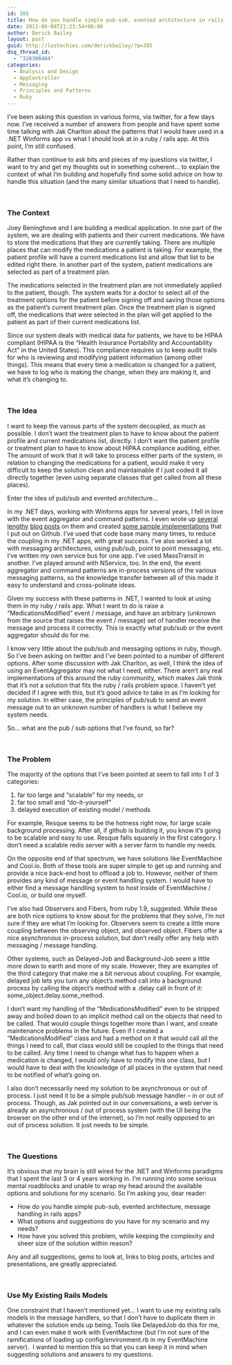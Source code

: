 ```yaml
---
id: 385
title: How do you handle simple pub-sub, evented architecture in rails apps?
date: 2011-06-08T21:23:54+00:00
author: Derick Bailey
layout: post
guid: http://lostechies.com/derickbailey/?p=385
dsq_thread_id:
  - "326300464"
categories:
  - Analysis and Design
  - AppController
  - Messaging
  - Principles and Patterns
  - Ruby
---
```

I&#8217;ve been asking this question in various forms, via twitter, for a few days now. I&#8217;ve received a number of answers from people and have spent some time talking with Jak Charlton about the patterns that I would have used in a .NET Winforms app vs what I should look at in a ruby / rails app. At this point, I&#8217;m still confused.

Rather than continue to ask bits and pieces of my questions via twitter, I want to try and get my thoughts out in something coherent&#8230; to explain the context of what I&#8217;m building and hopefully find some solid advice on how to handle this situation (and the many similar situations that I need to handle).

 

### The Context

Joey Beninghove and I are building a medical application. In one part of the system, we are dealing with patients and their current medications. We have to store the medications that they are currently taking. There are multiple places that can modify the medications a patient is taking. For example, the patient profile will have a current medications list and allow that list to be edited right there. In another part of the system, patient medications are selected as part of a treatment plan.

The medications selected in the treatment plan are not immediately applied to the patient, though. The system waits for a doctor to select all of the treatment options for the patient before signing off and saving those options as the patient&#8217;s current treatment plan. Once the treatment plan is signed off, the medications that were selected in the plan will get applied to the patient as part of their current medications list.

Since our system deals with medical data for patients, we have to be HIPAA compliant (HIPAA is the &#8220;Health Insurance Portability and Accountability Act&#8221; in the United States). This compliance requires us to keep audit trails for who is reviewing and modifying patient information (among other things). This means that every time a medication is changed for a patient, we have to log who is making the change, when they are making it, and what it&#8217;s changing to.

 

### The Idea

I want to keep the various parts of the system decoupled, as much as possible. I don&#8217;t want the treatment plan to have to know about the patient profile and current medications list, directly. I don&#8217;t want the patient profile or treatment plan to have to know about HIPAA compliance auditing, either. The amount of work that it will take to process either parts of the system, in relation to changing the medications for a patient, would make it very difficult to keep the solution clean and maintainable if I just coded it all directly together (even using separate classes that get called from all these places).

Enter the idea of pub/sub and evented architecture&#8230;

In my .NET days, working with Winforms apps for several years, I fell in love with the event aggregator and command patterns. I even wrote up [several](http://lostechies.com/derickbailey/2009/04/18/decoupling-workflow-and-forms-with-an-application-controller/) [lengthy](http://lostechies.com/derickbailey/2009/12/23/understanding-the-application-controller-through-object-messaging-patterns/) [blog posts](http://lostechies.com/derickbailey/2010/04/15/adding-request-reply-to-the-application-controller/) on them and created [some sample implementations](https://github.com/derickbailey/appcontroller) that I put out on Github. I&#8217;ve used that code base many many times, to reduce the coupling in my .NET apps, with great success. I&#8217;ve also worked a lot with messaging architectures, using pub/sub, point to point messaging, etc. I&#8217;ve written my own service bus for one app. I&#8217;ve used MassTransit in another. I&#8217;ve played around with NService, too. In the end, the event aggregator and command patterns are in-process versions of the various messaging patterns, so the knowledge transfer between all of this made it easy to understand and cross-polinate ideas.

Given my success with these patterns in .NET, I wanted to look at using them in my ruby / rails app. What I want to do is raise a &#8220;MedicationsModified&#8221; event / message, and have an arbitrary (unknown from the source that raises the event / message) set of handler receive the message and process it correctly. This is exactly what pub/sub or the event aggregator should do for me.

I know very little about the pub/sub and messaging options in ruby, though. So I&#8217;ve been asking on twitter and I&#8217;ve been pointed to a number of different options. After some discussion with Jak Charlton, as well, I think the idea of using an EventAggregator may not what I need, either. There aren&#8217;t any real implementations of this around the ruby community, which makes Jak think that it&#8217;s not a solution that fits the ruby / rails problem space. I haven&#8217;t yet decided if I agree with this, but it&#8217;s good advice to take in as I&#8217;m looking for my solution. In either case, the principles of pub/sub to send an event message out to an unknown number of handlers is what I believe my system needs.

So&#8230; what are the pub / sub options that I&#8217;ve found, so far?

 

### The Problem

The majority of the options that I&#8217;ve been pointed at seem to fall into 1 of 3 categories:

  1. far too large and &#8220;scalable&#8221; for my needs, or 
  2. far too small and &#8220;do-it-yourself&#8221;
  3. delayed execution of existing model / methods

For example, Resque seems to be the hotness right now, for large scale background processing. After all, if github is building it, you know it&#8217;s going to be scalable and easy to use. Resque falls squarely in the first category. I don&#8217;t need a scalable redis server with a server farm to handle my needs.

On the opposite end of that spectrum, we have solutions like EventMachine and Cool.io. Both of these tools are super simple to get up and running and provide a nice back-end host to offload a job to. However, neither of them provides any kind of message or event handling system. I would have to either find a message handling system to host inside of EventMachine / Cool.io, or build one myself.

I&#8217;ve also had Observers and Fibers, from ruby 1.9, suggested. While these are both nice options to know about for the problems that they solve, I&#8217;m not sure if they are what I&#8217;m looking for. Observers seem to create a little more coupling between the observing object, and observed object. Fibers offer a nice asynchronous in-process solution, but don&#8217;t really offer any help with messaging / message handling.

Other systems, such as Delayed-Job and Background-Job seem a little more down to earth and more of my scale. However, they are examples of the third category that make me a bit nervous about coupling. For example, delayed job lets you turn any object&#8217;s method call into a background process by calling the object&#8217;s method with a .delay call in front of it: some\_object.delay.some\_method.

I don&#8217;t want my handling of the &#8220;MedicationsModified&#8221; even to be stripped away and boiled down to an implicit method call on the objects that need to be called. That would couple things together more than I want, and create maintenance problems in the future. Even if I created a &#8220;MedicationsModified&#8221; class and had a method on it that would call all the things I need to call, that class would still be coupled to the things that need to be called. Any time I need to change what has to happen when a medication is changed, I would only have to modify this one class, but I would have to deal with the knowledge of all places in the system that need to be notified of what&#8217;s going on.

I also don&#8217;t necessarily need my solution to be asynchronous or out of process. I just need it to be a simple pub/sub message handler &#8211; in or out of process. Though, as Jak pointed out in our conversations, a web server is already an asynchronous / out of process system (with the UI being the browser on the other end of the internet), so I&#8217;m not really opposed to an out of process solution. It just needs to be simple.

 

### The Questions

It&#8217;s obvious that my brain is still wired for the .NET and Winforms paradigms that I spent the last 3 or 4 years working in. I&#8217;m running into some serious mental roadblocks and unable to wrap my head around the available options and solutions for my scenario. So I&#8217;m asking you, dear reader:

  * How do you handle simple pub-sub, evented architecture, message handling in rails apps?
  * What options and suggestions do you have for my scenario and my needs?
  * How have you solved this problem, while keeping the complexity and sheer size of the solution within reason?

Any and all suggestions, gems to look at, links to blog posts, articles and presentations, are greatly appreciated.

 

### Use My Existing Rails Models

One constraint that I haven&#8217;t mentioned yet&#8230; I want to use my existing rails models in the message handlers, so that I don&#8217;t have to duplicate them in whatever the solution ends up being. Tools like DelayedJob do this for me, and I can even make it work with EventMachine (but I&#8217;m not sure of the ramifications of loading up config/environment.rb in my EventMachine server).  I wanted to mention this so that you can keep it in mind when suggesting solutions and answers to my questions.